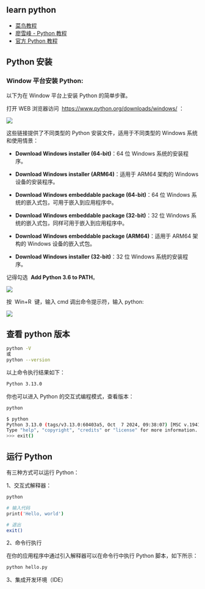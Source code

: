 ## learn python

- [菜鸟教程](https://www.runoob.com/python3/python3-tutorial.html)
- [廖雪峰 - Python 教程](https://liaoxuefeng.com/books/python/introduction/index.html)
- [官方 Python 教程](https://docs.python.org/zh-cn/3/tutorial/index.html)

## Python 安装

### Window 平台安装 Python:

以下为在 Window 平台上安装 Python 的简单步骤。

打开 WEB 浏览器访问  <https://www.python.org/downloads/windows/> ：

![](https://www.runoob.com/wp-content/uploads/2018/07/1bf7d20f853bf2c4a8f03c03c864982f.png)

这些链接提供了不同类型的 Python 安装文件，适用于不同类型的 Windows 系统和使用情景：

- **Download Windows installer (64-bit)**：64 位 Windows 系统的安装程序。

- **Download Windows installer (ARM64)**：适用于 ARM64 架构的 Windows 设备的安装程序。

- **Download Windows embeddable package (64-bit)**：64 位 Windows 系统的嵌入式包，可用于嵌入到应用程序中。

- **Download Windows embeddable package (32-bit)**：32 位 Windows 系统的嵌入式包，同样可用于嵌入到应用程序中。

- **Download Windows embeddable package (ARM64)**：适用于 ARM64 架构的 Windows 设备的嵌入式包。

- **Download Windows installer (32-bit)**：32 位 Windows 系统的安装程序。

记得勾选  **Add Python 3.6 to PATH**。

![](https://www.runoob.com/wp-content/uploads/2018/07/20180226150011548.png)

按  Win+R  键，输入 cmd 调出命令提示符，输入 python:

![](https://www.runoob.com/wp-content/uploads/2018/07/20170707155742110.png)

## 查看 python 版本

```bash
python -V
或
python --version
```

以上命令执行结果如下：

```bash
Python 3.13.0
```

你也可以进入 Python 的交互式编程模式，查看版本：

```bash
python

$ python
Python 3.13.0 (tags/v3.13.0:60403a5, Oct  7 2024, 09:38:07) [MSC v.1941 64 bit (AMD64)] on win32
Type "help", "copyright", "credits" or "license" for more information.
>>> exit()
```

## 运行 Python

有三种方式可以运行 Python：

1、交互式解释器：

```bash
python

# 输入代码
print('Hello, world')

# 退出
exit()
```

2、命令行执行

在你的应用程序中通过引入解释器可以在命令行中执行 Python 脚本，如下所示：

```bash
python hello.py
```

3、集成开发环境（IDE）
